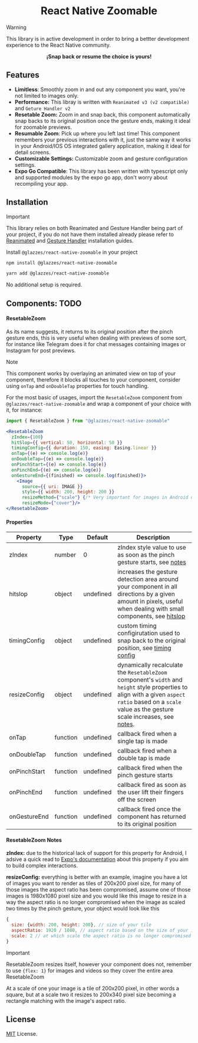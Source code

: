 
<div>
  <h1 align="center">React Native Zoomable</h1>
</div>

> [!WARNING]
> This library is in active development in order to bring a bettter development experience to the React Native community.

**<p style="text-align: center;">¡Snap back or resume the choice is yours!</p>**

## Features
- **Limitless**: Smoothly zoom in and out any component you want, you're not limited to images only.
- **Performance:** This libray is written with `Reanimated v3 (v2 compatible)` and `Geture Handler v2`
- **Resetable Zoom:** Zoom in and snap back, this component automatically snap backs to its original position once the gesture ends, making it ideal for zoomable previews.
- **Resumable Zoom**: Pick up where you left last time! This component remembers your previous interactions with it, just the same way it works in your Android/IOS OS integrated gallery application, making it ideal for detail screens.
- **Customizable Settings:**  Customizable zoom and gesture configuration settings.
- **Expo Go Compatible**: This library has been written with typescript only and supported modules by the expo go app, don't worry about recompiling your app. 


## Installation
> [!IMPORTANT]
> This library relies on both Reanimated and Gesture Handler being part of your project, if you do not have them installed already please refer to [Reanimated](https://docs.swmansion.com/react-native-reanimated/docs/fundamentals/getting-started/) and [Gesture Handler](https://docs.swmansion.com/react-native-gesture-handler/docs/fundamentals/installation) installation guides.

Install `@glazzes/react-native-zoomable` in your project

```sh
npm install @glazzes/react-native-zoomable
```

```sh
yarn add @glazzes/react-native-zoomable
```
No additional setup is required.

## Components: TODO

#### ResetableZoom
As its name suggests, it returns to its original position after the pinch gesture ends, this is very useful when dealing with previews of some sort, for instance like Telegram does it for chat messages containing images or Instagram for post previews. 

>[!NOTE]
>This component works by overlaying an animated view on top of your component, therefore it blocks all touches to your component, consider using `onTap` and `onDoubleTap` properties for touch handling.

For the most basic of usages, import the `ResetableZoom` component from `@glazzes/react-native-zoomable` and wrap a component of your choice with it, for instance:

```jsx
import { ResetableZoom } from "@glazzes/react-native-zoomable"

<ResetableZoom
  zIndex={100}
  hitSlop={{ vertical: 50, horizontal: 50 }}
  timingConfig={{ duration: 150, easing: Easing.linear }}
  onTap={(e) => console.log(e)}
  onDoubleTap={(e) => console.log(e)}
  onPinchStart={(e) => console.log(e)}
  onPinchEnd={(e) => console.log(e)}
  onGestureEnd={(finished) => console.log(finished)}>
    <Image
      source={{ uri: IMAGE }}
      style={{ width: 200, height: 200 }}
      resizeMethod={"scale"} {/* Very important for images in Android do not forget it */}
      resizeMode={"cover"}/>
</ResetableZoom>
```

#### Properties
| Property        | Type     | Default                        | Description                                                                                                                                                                                                                                                          |
| --------------- | -------- | ------------------------------ | -------------------------------------------------------------------------------------------------------------------------------------------------------------------------------------------------------------------------------------------------------------------- |
| zIndex          | number   | 0                              | zIndex style value to use as soon as the pinch gesture starts, see [notes](#resetablezoom-notes)                                                                                                                                                                                               |
| hitslop         | object   | undefined | increases the gesture detection area around your component in all directions by a given amount in pixels, useful when dealing with small components, see [hitslop](https://docs.swmansion.com/react-native-gesture-handler/docs/gesture-handlers/common-gh/#hitslop) |
| timingConfig    | object   | undefined                      | custom timing configirutation used to snap back to the original position, see [timing config](https://docs.swmansion.com/react-native-reanimated/docs/animations/withTiming/#config-)                                                                                |
| resizeConfig    | object   | undefined                      | dynamically recalculate the `ResetableZoom` component's `width` and `height` style properties to align with a given `aspect ratio` based on a `scale` value as the gesture scale increases, see [notes](#resetablezoom-notes).                                                            |
| onTap           | function | undefined                      | callback fired when a single tap is made                                                                                                                                                                                                                             |
| onDoubleTap     | function | undefined                      | callback fired when a double tap is made                                                                                                                                                                                                                             |
| onPinchStart    | function | undefined                      | callback fired when the pinch gesture starts                                                                                                                                                                                                                         |
| onPinchEnd      | function | undefined                      | callback fired as soon as the user lift their fingers off the screen                                                                                                                                                                                                 |
| onGestureEnd    | function | undefined                      | callback fired once the component has returned to its original position                                                                                                                                                                                              |
#### ResetableZoom Notes
**zIndex:** due to the historical lack of support for this property for Android, I adsive a quick read to [Expo's documentation](https://docs.expo.dev/ui-programming/z-index/) about this property if you aim to build complex interactions.

**resizeConfig:** everything is better with an example, imagine you have a lot of images you want to render as tiles of 200x200 pixel size, for many of those images the aspect ratio has been compromised, assume one of those images is 1980x1080 pixel size and you would like this image to resize in a way the aspect ratio is no longer compromised when the image as scaled two times by the pinch gesture, your object would look like this
```javascript
{
  size: {width: 200, height: 200}, // size of your tile
  aspectRatio: 1920 / 1080, // aspect ratio based on the size of your image/video
  scale: 2 // at which scale the aspect ratio is no longer compromised
}
```
>[!IMPORTANT]
>ResetableZoom resizes itself, however your component does not, remember to use `{flex: 1}` for images and videos so they cover the entire area ResetableZoom

At a scale of one your image is a tile of 200x200 pixel, in other words a square, but at a scale two it resizes to 200x340 pixel size becoming a rectangle matching with the image's aspect ratio.


## License
[MIT](./LICENSE) License.

